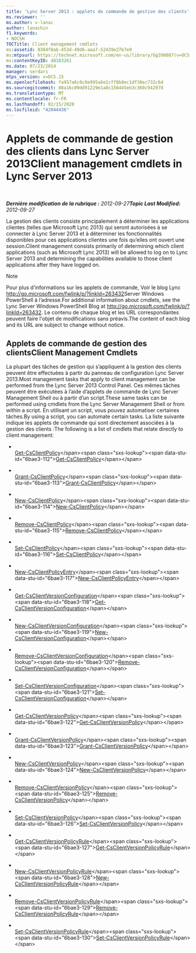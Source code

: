 ```yaml
---
title: 'Lync Server 2013 : applets de commande de gestion des clients'
ms.reviewer: ''
ms.author: v-lanac
author: lanachin
f1.keywords:
- NOCSH
TOCTitle: Client management cmdlets
ms:assetid: 0384f8ab-453d-49d6-aaa7-52439e27b7e9
ms:mtpsurl: https://technet.microsoft.com/en-us/library/Gg398087(v=OCS.15)
ms:contentKeyID: 48183261
ms.date: 07/23/2014
manager: serdars
mtps_version: v=OCS.15
ms.openlocfilehash: fa957a6c0c8e995a6e1cff8b0ec1df38ec732c6d
ms.sourcegitcommit: 88a16c09dd91229e1a8c156445eb3c360c942978
ms.translationtype: MT
ms.contentlocale: fr-FR
ms.lasthandoff: 02/15/2020
ms.locfileid: "42044436"
---
```

<div data-xmlns="http://www.w3.org/1999/xhtml">

<div class="topic" data-xmlns="http://www.w3.org/1999/xhtml" data-msxsl="urn:schemas-microsoft-com:xslt" data-cs="http://msdn.microsoft.com/">

<div data-asp="http://msdn2.microsoft.com/asp">

# <a name="client-management-cmdlets-in-lync-server-2013"></a><span data-ttu-id="6bae3-102">Applets de commande de gestion des clients dans Lync Server 2013</span><span class="sxs-lookup"><span data-stu-id="6bae3-102">Client management cmdlets in Lync Server 2013</span></span>

</div>

<div id="mainSection">

<div id="mainBody">

<span> </span>

<span data-ttu-id="6bae3-103">_**Dernière modification de la rubrique :** 2012-09-27_</span><span class="sxs-lookup"><span data-stu-id="6bae3-103">_**Topic Last Modified:** 2012-09-27_</span></span>

<span data-ttu-id="6bae3-104">La gestion des clients consiste principalement à déterminer les applications clientes (telles que Microsoft Lync 2013) qui seront autorisées à se connecter à Lync Server 2013 et à déterminer les fonctionnalités disponibles pour ces applications clientes une fois qu’elles ont ouvert une session.</span><span class="sxs-lookup"><span data-stu-id="6bae3-104">Client management consists primarily of determining which client applications (such as Microsoft Lync 2013) will be allowed to log on to Lync Server 2013 and determining the capabilities available to those client applications after they have logged on.</span></span>

<div>


> [!NOTE]
> <span data-ttu-id="6bae3-105">Pour plus d’informations sur les applets de commande,&nbsp;Voir le blog Lync <A href="http://go.microsoft.com/fwlink/p/?linkid=263432">http://go.microsoft.com/fwlink/p/?linkId=263432</A>Server Windows PowerShell à l’adresse.</span><span class="sxs-lookup"><span data-stu-id="6bae3-105">For additional information about cmdlets, see the Lync Server&nbsp;Windows PowerShell Blog at <A href="http://go.microsoft.com/fwlink/p/?linkid=263432">http://go.microsoft.com/fwlink/p/?linkId=263432</A>.</span></span> <span data-ttu-id="6bae3-106">Le contenu de chaque blog et les URL correspondantes peuvent faire l'objet de modifications sans préavis.</span><span class="sxs-lookup"><span data-stu-id="6bae3-106">The content of each blog and its URL are subject to change without notice.</span></span>



</div>

<div>

## <a name="client-management-cmdlets"></a><span data-ttu-id="6bae3-107">Applets de commande de gestion des clients</span><span class="sxs-lookup"><span data-stu-id="6bae3-107">Client Management Cmdlets</span></span>

<span data-ttu-id="6bae3-108">La plupart des tâches de gestion qui s’appliquent à la gestion des clients peuvent être effectuées à partir du panneau de configuration Lync Server 2013.</span><span class="sxs-lookup"><span data-stu-id="6bae3-108">Most management tasks that apply to client management can be performed from the Lync Server 2013 Control Panel.</span></span> <span data-ttu-id="6bae3-109">Ces mêmes tâches peuvent être exécutées à l’aide d’applets de commande de Lync Server Management Shell ou à partir d’un script.</span><span class="sxs-lookup"><span data-stu-id="6bae3-109">These same tasks can be performed using cmdlets from the Lync Server Management Shell or from within a script.</span></span> <span data-ttu-id="6bae3-110">En utilisant un script, vous pouvez automatiser certaines tâches.</span><span class="sxs-lookup"><span data-stu-id="6bae3-110">By using a script, you can automate certain tasks.</span></span> <span data-ttu-id="6bae3-111">La liste suivante indique les applets de commande qui sont directement associées à la gestion des clients :</span><span class="sxs-lookup"><span data-stu-id="6bae3-111">The following is a list of cmdlets that relate directly to client management:</span></span>

  - <span></span>  
    <span data-ttu-id="6bae3-112">[Get-CsClientPolicy](https://technet.microsoft.com/library/Gg398830(v=OCS.15))</span><span class="sxs-lookup"><span data-stu-id="6bae3-112">[Get-CsClientPolicy](https://technet.microsoft.com/library/Gg398830(v=OCS.15))</span></span>

  - <span></span>  
    <span data-ttu-id="6bae3-113">[Grant-CsClientPolicy](https://technet.microsoft.com/library/Gg412942(v=OCS.15))</span><span class="sxs-lookup"><span data-stu-id="6bae3-113">[Grant-CsClientPolicy](https://technet.microsoft.com/library/Gg412942(v=OCS.15))</span></span>

  - <span></span>  
    <span data-ttu-id="6bae3-114">[New-CsClientPolicy](https://technet.microsoft.com/library/Gg425949(v=OCS.15))</span><span class="sxs-lookup"><span data-stu-id="6bae3-114">[New-CsClientPolicy](https://technet.microsoft.com/library/Gg425949(v=OCS.15))</span></span>

  - <span></span>  
    <span data-ttu-id="6bae3-115">[Remove-CsClientPolicy](https://technet.microsoft.com/library/Gg425772(v=OCS.15))</span><span class="sxs-lookup"><span data-stu-id="6bae3-115">[Remove-CsClientPolicy](https://technet.microsoft.com/library/Gg425772(v=OCS.15))</span></span>

  - <span></span>  
    <span data-ttu-id="6bae3-116">[Set-CsClientPolicy](https://technet.microsoft.com/library/Gg398300(v=OCS.15))</span><span class="sxs-lookup"><span data-stu-id="6bae3-116">[Set-CsClientPolicy](https://technet.microsoft.com/library/Gg398300(v=OCS.15))</span></span>

<!-- end list -->

  - <span></span>  
    <span data-ttu-id="6bae3-117">[New-CsClientPolicyEntry](https://technet.microsoft.com/library/Gg399046(v=OCS.15))</span><span class="sxs-lookup"><span data-stu-id="6bae3-117">[New-CsClientPolicyEntry](https://technet.microsoft.com/library/Gg399046(v=OCS.15))</span></span>

<!-- end list -->

  - <span></span>  
    <span data-ttu-id="6bae3-118">[Get-CsClientVersionConfiguration](https://technet.microsoft.com/library/Gg399072(v=OCS.15))</span><span class="sxs-lookup"><span data-stu-id="6bae3-118">[Get-CsClientVersionConfiguration](https://technet.microsoft.com/library/Gg399072(v=OCS.15))</span></span>

  - <span></span>  
    <span data-ttu-id="6bae3-119">[New-CsClientVersionConfiguration](https://technet.microsoft.com/library/Gg399029(v=OCS.15))</span><span class="sxs-lookup"><span data-stu-id="6bae3-119">[New-CsClientVersionConfiguration](https://technet.microsoft.com/library/Gg399029(v=OCS.15))</span></span>

  - <span></span>  
    <span data-ttu-id="6bae3-120">[Remove-CsClientVersionConfiguration](https://technet.microsoft.com/library/Gg425925(v=OCS.15))</span><span class="sxs-lookup"><span data-stu-id="6bae3-120">[Remove-CsClientVersionConfiguration](https://technet.microsoft.com/library/Gg425925(v=OCS.15))</span></span>

  - <span></span>  
    <span data-ttu-id="6bae3-121">[Set-CsClientVersionConfiguration](https://technet.microsoft.com/library/Gg398623(v=OCS.15))</span><span class="sxs-lookup"><span data-stu-id="6bae3-121">[Set-CsClientVersionConfiguration](https://technet.microsoft.com/library/Gg398623(v=OCS.15))</span></span>

<!-- end list -->

  - <span></span>  
    <span data-ttu-id="6bae3-122">[Get-CsClientVersionPolicy](https://technet.microsoft.com/library/Gg398957(v=OCS.15))</span><span class="sxs-lookup"><span data-stu-id="6bae3-122">[Get-CsClientVersionPolicy](https://technet.microsoft.com/library/Gg398957(v=OCS.15))</span></span>

  - <span></span>  
    <span data-ttu-id="6bae3-123">[Grant-CsClientVersionPolicy](https://technet.microsoft.com/library/Gg412903(v=OCS.15))</span><span class="sxs-lookup"><span data-stu-id="6bae3-123">[Grant-CsClientVersionPolicy](https://technet.microsoft.com/library/Gg412903(v=OCS.15))</span></span>

  - <span></span>  
    <span data-ttu-id="6bae3-124">[New-CsClientVersionPolicy](https://technet.microsoft.com/library/Gg398709(v=OCS.15))</span><span class="sxs-lookup"><span data-stu-id="6bae3-124">[New-CsClientVersionPolicy](https://technet.microsoft.com/library/Gg398709(v=OCS.15))</span></span>

  - <span></span>  
    <span data-ttu-id="6bae3-125">[Remove-CsClientVersionPolicy](https://technet.microsoft.com/library/Gg425801(v=OCS.15))</span><span class="sxs-lookup"><span data-stu-id="6bae3-125">[Remove-CsClientVersionPolicy](https://technet.microsoft.com/library/Gg425801(v=OCS.15))</span></span>

  - <span></span>  
    <span data-ttu-id="6bae3-126">[Set-CsClientVersionPolicy](https://technet.microsoft.com/library/Gg398876(v=OCS.15))</span><span class="sxs-lookup"><span data-stu-id="6bae3-126">[Set-CsClientVersionPolicy](https://technet.microsoft.com/library/Gg398876(v=OCS.15))</span></span>

<!-- end list -->

  - <span></span>  
    <span data-ttu-id="6bae3-127">[Get-CsClientVersionPolicyRule](https://technet.microsoft.com/library/Gg413048(v=OCS.15))</span><span class="sxs-lookup"><span data-stu-id="6bae3-127">[Get-CsClientVersionPolicyRule](https://technet.microsoft.com/library/Gg413048(v=OCS.15))</span></span>

  - <span></span>  
    <span data-ttu-id="6bae3-128">[New-CsClientVersionPolicyRule](https://technet.microsoft.com/library/Gg398905(v=OCS.15))</span><span class="sxs-lookup"><span data-stu-id="6bae3-128">[New-CsClientVersionPolicyRule](https://technet.microsoft.com/library/Gg398905(v=OCS.15))</span></span>

  - <span></span>  
    <span data-ttu-id="6bae3-129">[Remove-CsClientVersionPolicyRule](https://technet.microsoft.com/library/Gg398541(v=OCS.15))</span><span class="sxs-lookup"><span data-stu-id="6bae3-129">[Remove-CsClientVersionPolicyRule](https://technet.microsoft.com/library/Gg398541(v=OCS.15))</span></span>

  - <span></span>  
    <span data-ttu-id="6bae3-130">[Set-CsClientVersionPolicyRule](https://technet.microsoft.com/library/Gg425790(v=OCS.15))</span><span class="sxs-lookup"><span data-stu-id="6bae3-130">[Set-CsClientVersionPolicyRule](https://technet.microsoft.com/library/Gg425790(v=OCS.15))</span></span>

</div>

</div>

<span> </span>

</div>

</div>

</div>

